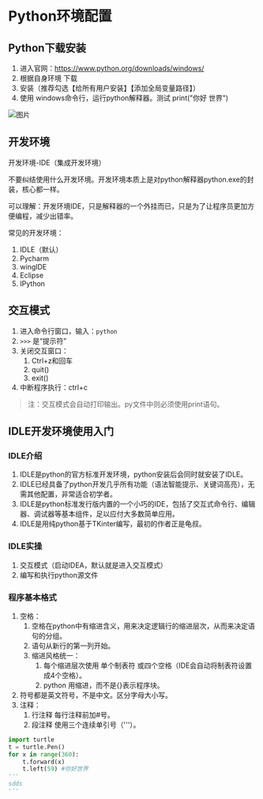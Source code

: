 # Python环境配置

## Python下载安装

1. 进入官网：https://www.python.org/downloads/windows/
2. 根据自身环境 下载
3. 安装（推荐勾选【给所有用户安装】【添加全局变量路径】）
4. 使用 windows命令行，运行python解释器。测试 print("你好 世界") 

<img :src="$withBase('/image/server/python/1.png')" alt="图片">

## 开发环境

开发环境-IDE（集成开发环境）

不要纠结使用什么开发环境。开发环境本质上是对python解释器python.exe的封装，核心都一样。

可以理解：开发环境IDE，只是解释器的一个外挂而已，只是为了让程序员更加方便编程，减少出错率。

常见的开发环境：

1. IDLE（默认）
2. Pycharm
3. wingIDE
4. Eclipse
5. IPython

## 交互模式

1. 进入命令行窗口，输入：`python`
2. `>>>` 是“提示符”
3. 关闭交互窗口：  
    1. Ctrl+z和回车
    2. quit()
    3. exit()
4. 中断程序执行：ctrl+c  

> 注：交互模式会自动打印输出。py文件中则必须使用print语句。

## IDLE开发环境使用入门

### IDLE介绍

1. IDLE是python的官方标准开发环境，python安装后会同时就安装了IDLE。
2. IDLE已经具备了python开发几乎所有功能（语法智能提示、关键词高亮），无需其他配置，非常适合初学者。
3. IDLE是python标准发行版内置的一个小巧的IDE，包括了交互式命令行、编辑器、调试器等基本组件，足以应付大多数简单应用。
4. IDLE是用纯python基于TKinter编写，最初的作者正是龟叔。

### IDLE实操

1. 交互模式（启动IDEA，默认就是进入交互模式）
2. 编写和执行python源文件

### 程序基本格式

1. 空格：
    1. 空格在python中有缩进含义，用来决定逻辑行的缩进层次，从而来决定语句的分组。
    2. 语句从新行的第一列开始。
    3. 缩进风格统一：
        1. 每个缩进层次使用 单个制表符 或四个空格（IDE会自动将制表符设置成4个空格）。
        2. python 用缩进，而不是{}表示程序块。 
2. 符号都是英文符号，不是中文。区分字母大小写。
3. 注释：
    1. 行注释 每行注释前加#号。
    2. 段注释 使用三个连续单引号（'''）。

```python
import turtle
t = turtle.Pen()
for x in range(360):
    t.forward(x)
    t.left(59) #你好世界
'''
sdds
'''
```